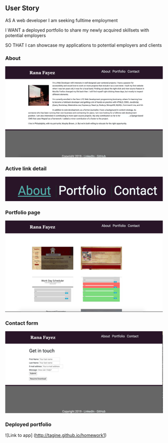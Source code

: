 ## User Story

AS A web developer I am seeking fulltime employment

I WANT a deployed portfolio to share my newly acquired skillsets with potential employers

SO THAT I can showcase my applications to potential employers and clients

### About

![Screenshot 1](assets/images/screenshot1.png "Screenshot 1")

### Active link detail

![Screenshot 2](assets/images/screenshot2.png "Screenshot 2")

### Portfolio page

![Screenshot 3](assets/images/screenshot3.png "Screenshot 3")

### Contact form

![Screenshot 4](assets/images/screenshot4.png "Screenshot 4")

### Deployed portfolio

![Link to app] (http://tagine.github.io/homework1)


